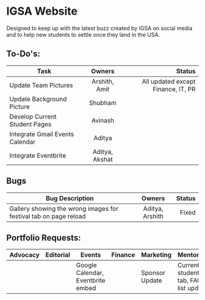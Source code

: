 # IGSA Website

Designed to keep up with the latest buzz created by IGSA on social media and to help new students to settle once they land in the USA.

## To-Do's:

|Task |Owners| Status|
|---- |:-----:|------:|
|Update Team Pictures|Arshith, Amit | All updated except Finance, IT, PR |
|Update Background Picture | Shubham | |
|Develop Current Student Pages | Avinash| |
|Integrate Gmail Events Calendar | Aditya| |
|Integrate Eventbrite | Aditya, Akshat| |

## Bugs
|Bug Description| Owners| Status|
|---- |:-----:|------:|
|Gallery showing the wrong images for festival tab on page reload | Aditya, Arshith| Fixed |


## Portfolio Requests:

|Advocacy |Editorial | Events| Finance |Marketing | Mentoring| Networking| PR|
|-------|--------|------|-------|--------|---------|---------|---|
|         |          |Google Calendar, Eventbrite embed|         |Sponsor Update|Current students tab, FAQ list update|Q&A Section|     |
